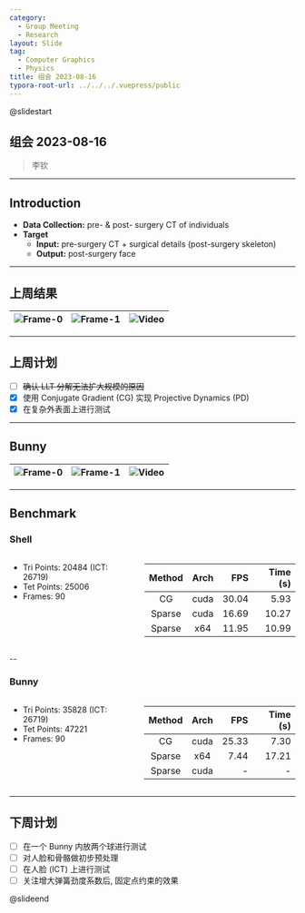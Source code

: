 ```yaml
---
category:
  - Group Meeting
  - Research
layout: Slide
tag:
  - Computer Graphics
  - Physics
title: 组会 2023-08-16
typora-root-url: ../../../.vuepress/public
---
```


@slidestart

## 组会 2023-08-16

> 李钦

---

## Introduction

- **Data Collection:** pre- & post- surgery CT of individuals
- **Target**
  - **Input:** pre-surgery CT + surgical details (post-surgery skeleton)
  - **Output:** post-surgery face

---

## 上周结果

| ![Frame-0](/img/2023/2023-08-09T163128Z.png) | ![Frame-1](/img/2023/2023-08-09T163349Z.png) | ![Video](/img/2023/2023-08-09T163433Z.gif) |
| :------------------------------------------: | :------------------------------------------: | :----------------------------------------: |

---

## 上周计划

- [ ] ~~确认 LLT 分解无法扩大规模的原因~~
- [x] 使用 Conjugate Gradient (CG) 实现 Projective Dynamics (PD)
- [x] 在复杂外表面上进行测试

---

## Bunny

| ![Frame-0](/img/2023/2023-08-16T160256Z.png) | ![Frame-1](/img/2023/2023-08-16T160332Z.png) | ![Video](/img/2023/2023-08-16T160344Z.gif) |
| :------------------------------------------: | :------------------------------------------: | :----------------------------------------: |

---

## Benchmark

### Shell

<div class="columns">

<div>

- Tri Points: 20484 (ICT: 26719)
- Tet Points: 25006
- Frames: 90

</div>

<div>

| Method | Arch |   FPS | Time (s) |
| :----: | :--: | ----: | -------: |
|   CG   | cuda | 30.04 |     5.93 |
| Sparse | cuda | 16.69 |    10.27 |
| Sparse | x64  | 11.95 |    10.99 |

</div>

</div>

--

### Bunny

<div class="columns">

<div>

- Tri Points: 35828 (ICT: 26719)
- Tet Points: 47221
- Frames: 90

</div>

<div>

| Method | Arch |   FPS | Time (s) |
| :----: | :--: | ----: | -------: |
|   CG   | cuda | 25.33 |     7.30 |
| Sparse | x64  |  7.44 |    17.21 |
| Sparse | cuda |     - |        - |

</div>

</div>

---

## 下周计划

- [ ] 在一个 Bunny 内放两个球进行测试
- [ ] 对人脸和骨骼做初步预处理
- [ ] 在人脸 (ICT) 上进行测试
- [ ] 关注增大弹簧劲度系数后, 固定点约束的效果

@slideend
